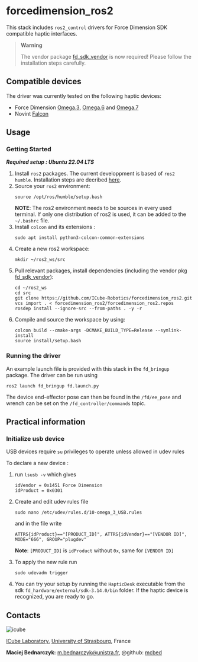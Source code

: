 # forcedimension_ros2
This stack includes `ros2_control` drivers for Force Dimension SDK compatible haptic interfaces.

> **Warning**
>
> The vendor package [fd_sdk_vendor](https://github.com/ICube-Robotics/fd_sdk_vendor.git) is now required!
> Please follow the installation steps carefully.


## Compatible devices
The driver was currently tested on the following haptic devices:
- Force Dimension [Omega.3](https://www.forcedimension.com/products/omega), [Omega.6](https://www.forcedimension.com/products/omega) and [Omega.7](https://www.forcedimension.com/products/omega)
- Novint [Falcon](https://hapticshouse.com/pages/novints-falcon-haptic-device)

## Usage
### Getting Started
***Required setup : Ubuntu 22.04 LTS***

1.  Install `ros2` packages. The current developpment is based of `ros2 humble`. Installation steps are decribed [here](https://docs.ros.org/en/humble/Installation.html).
2. Source your `ros2` environment:
    ```shell
    source /opt/ros/humble/setup.bash
    ```
    **NOTE**: The ros2 environment needs to be sources in every used terminal. If only one distribution of ros2 is used, it can be added to the `~/.bashrc` file.
3. Install `colcon` and its extensions :
    ```shell
    sudo apt install python3-colcon-common-extensions
     ```
3. Create a new ros2 workspace:
    ```shell
    mkdir ~/ros2_ws/src
    ```
4. Pull relevant packages, install dependencies (including the vendor pkg [fd_sdk_vendor](https://github.com/ICube-Robotics/fd_sdk_vendor.git)):
    ```shell
    cd ~/ros2_ws
    cd src
    git clone https://github.com/ICube-Robotics/forcedimension_ros2.git
    vcs import . < forcedimension_ros2/forcedimension_ros2.repos
    rosdep install --ignore-src --from-paths . -y -r
    ```
6. Compile and source the workspace by using:
    ```shell
    colcon build --cmake-args -DCMAKE_BUILD_TYPE=Release --symlink-install
    source install/setup.bash
    ```
### Running the driver

An example launch file is provided with this stack in the `fd_bringup` package. The driver can be run using
```shell
ros2 launch fd_bringup fd.launch.py
```
The device end-effector pose can then be found in the `/fd/ee_pose` and wrench can be set on the `/fd_controller/commands` topic.

## Practical information

### Initialize usb device
USB devices require `su` privileges to operate unless allowed in udev rules

To declare a new device :
1. run `lsusb -v` which gives
    ```shell
    idVendor = 0x1451 Force Dimension
    idProduct = 0x0301
    ```
2. Create and edit udev rules file
    ```shell
    sudo nano /etc/udev/rules.d/10-omega_3_USB.rules
    ```
    and in the file write
    ```shell
    ATTRS{idProduct}=="[PRODUCT_ID]", ATTRS{idVendor}=="[VENDOR ID]", MODE="666", GROUP="plugdev"
    ```
    **Note**: `[PRODUCT_ID]` is `idProduct` without `0x`, same for `[VENDOR ID]`

3. To apply the new rule run
    ```shell
    sudo udevadm trigger
    ```
4. You can try your setup by running the `HapticDesk` executable from the sdk `fd_hardware/external/sdk-3.14.0/bin` folder. If the haptic device is recognized, you are ready to go.

## Contacts ##
![icube](https://icube.unistra.fr/fileadmin/templates/DUN/icube/images/logo.png)

[ICube Laboratory](https://plateforme.icube.unistra.fr), [University of Strasbourg](https://www.unistra.fr/), France

__Maciej Bednarczyk:__ [m.bednarczyk@unistra.fr](mailto:m.bednarczyk@unistra.fr), @github: [mcbed](mailto:macbednarczyk@gmail.com)
